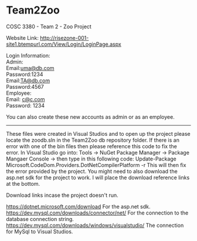 # Team2Zoo
COSC 3380 - Team 2 - Zoo Project

Website Link:
http://risezone-001-site1.btempurl.com/View/Login/LoginPage.aspx

Login Information:  
Admin:  
Email:uma@db.com  
Password:1234  
Email:TA@db.com  
Password:4567  
Employee:  
Email: c@c.com  
Password: 1234  


You can also create these new accounts as admin or as an employee.

-----------------------------------------------------------------------------------------------------------------------------

These files were created in Visual Studios and to open up the project please locate the zoodb.sln in the Team2Zoo db repository folder.
If there is an error with one of the bin files then please reference this code to fix the error.
In Visual Studio go into: Tools -> NuGet Package Manager -> Package Mangaer Console -> then type in this following code:
Update-Package Microsoft.CodeDom.Providers.DotNetCompilerPlatform -r
This will then fix the error provided by the project.
You might need to also download the asp.net sdk for the project to work. I will place the download reference links at the bottom.


Download links incase the project doesn't run.

https://dotnet.microsoft.com/download For the asp.net sdk.
https://dev.mysql.com/downloads/connector/net/ For the connection to the database connection string.
https://dev.mysql.com/downloads/windows/visualstudio/ The connection for MySql to Visual Studios.
